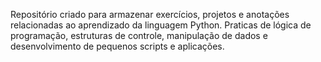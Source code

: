 Repositório criado para armazenar exercícios, projetos e anotações relacionadas ao aprendizado da linguagem Python. Praticas de lógica de programação, estruturas de controle, manipulação de dados e desenvolvimento de pequenos scripts e aplicações.